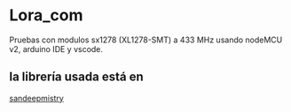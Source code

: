 # Lora_com
Pruebas con modulos sx1278 (XL1278-SMT) a 433 MHz usando nodeMCU v2, arduino IDE y vscode.

## la librería usada está en
[sandeepmistry](https://github.com/sandeepmistry/arduino-LoRa)

